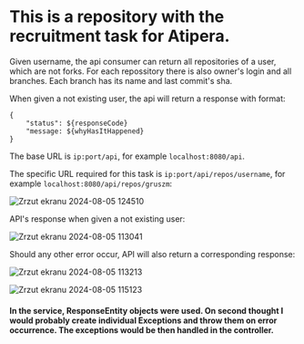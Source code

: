 <h1>This is a repository with the recruitment task for Atipera.</h1>

Given username, the api consumer can return all repositories of a user, which are not forks.
For each repossitory there is also owner's login and all branches.
Each branch has its name and last commit's sha.

When given a not existing user, the api will return a response with format:
```
{
    "status": ${responseCode}
    "message: ${whyHasItHappened}
}
```

The base URL is `ip:port/api`, for example `localhost:8080/api`.

The specific URL required for this task is `ip:port/api/repos/username`, for example `localhost:8080/api/repos/gruszm`:

![Zrzut ekranu 2024-08-05 124510](https://github.com/user-attachments/assets/26e794d8-adc5-4694-9aff-d5a37a2bf32e)

API's response when given a not existing user:

![Zrzut ekranu 2024-08-05 113041](https://github.com/user-attachments/assets/ee76d9b6-ce37-452d-8d1c-c268756fefc5)

Should any other error occur, API will also return a corresponding response:

![Zrzut ekranu 2024-08-05 113213](https://github.com/user-attachments/assets/94265a30-ce82-43a6-919a-08b20c45de2a)

![Zrzut ekranu 2024-08-05 115123](https://github.com/user-attachments/assets/245de1d2-c691-41fb-9897-09e2a37d07cc)

<h4>In the service, ResponseEntity objects were used. On second thought I would probably create individual Exceptions and throw them on error occurrence.
  The exceptions would be then handled in the controller.</h4>
